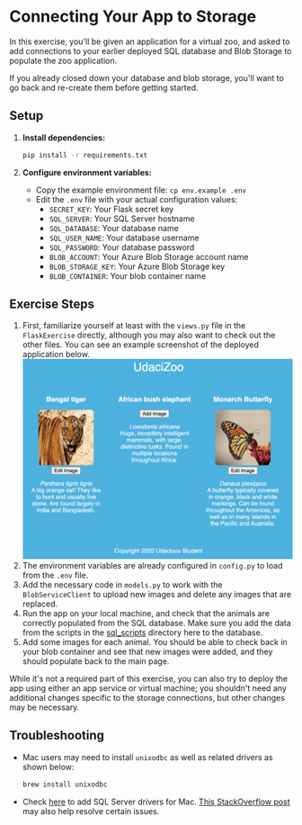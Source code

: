 # Connecting Your App to Storage

In this exercise, you'll be given an application for a virtual zoo, and asked to add connections
to your earlier deployed SQL database and Blob Storage to populate the zoo application.

If you already closed down your database and blob storage, you'll want to go back and re-create them before getting started.

## Setup

1. **Install dependencies:**
   ```bash
   pip install -r requirements.txt
   ```

2. **Configure environment variables:**
   - Copy the example environment file: `cp env.example .env`
   - Edit the `.env` file with your actual configuration values:
     - `SECRET_KEY`: Your Flask secret key
     - `SQL_SERVER`: Your SQL Server hostname
     - `SQL_DATABASE`: Your database name
     - `SQL_USER_NAME`: Your database username
     - `SQL_PASSWORD`: Your database password
     - `BLOB_ACCOUNT`: Your Azure Blob Storage account name
     - `BLOB_STORAGE_KEY`: Your Azure Blob Storage key
     - `BLOB_CONTAINER`: Your blob container name

## Exercise Steps

1. First, familiarize yourself at least with the `views.py` file in the `FlaskExercise` directly, although you may also want to check out the other files. You can see an example screenshot of the deployed application below.
    <br><img src="example-connected-app.png" width="500" />
2. The environment variables are already configured in `config.py` to load from the `.env` file.
3. Add the necessary code in `models.py` to work with the `BlobServiceClient` to upload new images and delete any images that are replaced.
4. Run the app on your local machine, and check that the animals are correctly populated from the SQL database. Make sure you add the data from the scripts in the [sql_scripts](https://video.udacity-data.com/topher/2020/July/5f075d26_sql-scripts/sql-scripts.zip) directory here to the database. 
5. Add some images for each animal. You should be able to check back in your blob container and see that new images were added, and they should populate back to the main page.

While it's not a required part of this exercise, you can also try to deploy the app using either
an app service or virtual machine; you shouldn't need any additional changes specific to the 
storage connections, but other changes may be necessary.

## Troubleshooting

- Mac users may need to install `unixodbc` as well as related drivers as shown below:
    ```bash
    brew install unixodbc
    ```
- Check [here](https://docs.microsoft.com/en-us/sql/connect/odbc/linux-mac/install-microsoft-odbc-driver-sql-server-macos?view=sql-server-ver15) to add SQL Server drivers for Mac. [This StackOverflow post](https://stackoverflow.com/questions/44527452/cant-open-lib-odbc-driver-13-for-sql-server-sym-linking-issue) may also help resolve certain issues.
